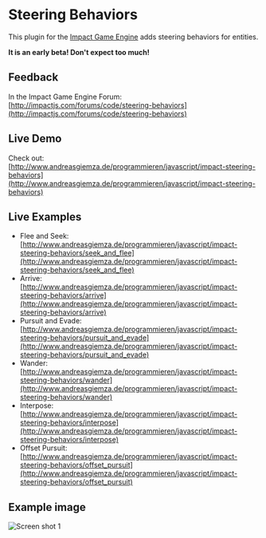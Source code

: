 # Steering Behaviors
This plugin for the [Impact Game Engine](http://impactjs.com/) adds steering behaviors for entities.

**It is an early beta! Don't expect too much!**

## Feedback
In the Impact Game Engine Forum: [http://impactjs.com/forums/code/steering-behaviors](http://impactjs.com/forums/code/steering-behaviors)

## Live Demo
Check out: [http://www.andreasgiemza.de/programmieren/javascript/impact-steering-behaviors](http://www.andreasgiemza.de/programmieren/javascript/impact-steering-behaviors)

## Live Examples
* Flee and Seek: [http://www.andreasgiemza.de/programmieren/javascript/impact-steering-behaviors/seek_and_flee](http://www.andreasgiemza.de/programmieren/javascript/impact-steering-behaviors/seek_and_flee)
* Arrive: [http://www.andreasgiemza.de/programmieren/javascript/impact-steering-behaviors/arrive](http://www.andreasgiemza.de/programmieren/javascript/impact-steering-behaviors/arrive)
* Pursuit and Evade: [http://www.andreasgiemza.de/programmieren/javascript/impact-steering-behaviors/pursuit_and_evade](http://www.andreasgiemza.de/programmieren/javascript/impact-steering-behaviors/pursuit_and_evade)
* Wander: [http://www.andreasgiemza.de/programmieren/javascript/impact-steering-behaviors/wander](http://www.andreasgiemza.de/programmieren/javascript/impact-steering-behaviors/wander)
* Interpose: [http://www.andreasgiemza.de/programmieren/javascript/impact-steering-behaviors/interpose](http://www.andreasgiemza.de/programmieren/javascript/impact-steering-behaviors/interpose)
* Offset Pursuit: [http://www.andreasgiemza.de/programmieren/javascript/impact-steering-behaviors/offset_pursuit](http://www.andreasgiemza.de/programmieren/javascript/impact-steering-behaviors/offset_pursuit)

## Example image
![Screen shot 1](https://raw.github.com/hurik/impact-steering-behaviors/master/example.png)
